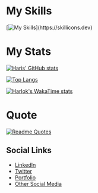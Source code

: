 # My Skills

[![My Skills](https://skillicons.dev/icons?i=js,react,nextjs,nodejs,express,html,css,firebase,bootstrap,c,cpp,figma,github,git,,materialui,mongodb,postman,powershell,tailwind,vercel,vite,vscode,)](https://skillicons.dev)

# My Stats

[![Haris' GitHub stats](https://github-readme-stats-xi-jet-47.vercel.app/api?username=AdeelAbid0)](https://github.com/harismehboob142/github-readme-stats)

[![Top Langs](https://github-readme-stats-xi-jet-47.vercel.app/api/top-langs/?username=AdeelAbid0)](https://github.com/harismehboob142/github-readme-stats)

[![Harlok's WakaTime stats](https://github-readme-stats.vercel.app/api/wakatime?username=AdeelAbid0)](https://github.com/harismehboob142/github-readme-stats)

# Quote

[![Readme Quotes](https://quotes-github-readme.vercel.app/api?type=horizontal&theme=dark)](https://github.com/harismehboob142/github-readme-stats)

## Social Links

- [LinkedIn](your_link_here)
- [Twitter](your_link_here)
- [Portfolio](your_link_here)
- [Other Social Media](your_link_here)
